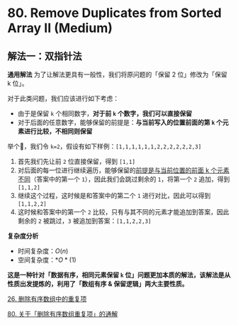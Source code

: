 # 80. Remove Duplicates from Sorted Array II (Medium)

## 解法一：双指针法

**通用解法**
为了让解法更具有一般性，我们将原问题的「保留 2 位」修改为「保留 k 位」。

对于此类问题，我们应该进行如下考虑：

- 由于是保留 `k` 个相同数字，**对于前 `k` 个数字，我们可以直接保留**
- 对于后面的任意数字，能够保留的前提是：**与当前写入的位置前面的第 `k` 个元素进行比较，不相同则保留**

举个🌰，我们令 `k=2`，假设有如下样例：`[1,1,1,1,1,1,2,2,2,2,2,2,3]`

1. 首先我们先让前 `2` 位直接保留，得到 `[1,1]`
2. 对后面的每一位进行继续遍历，能够保留的<u>前提是与当前位置的前面 k 个元素不同</u>（答案中的第一个 `1`），因此我们会跳过剩余的 `1`，将第一个 `2` 追加，得到 `[1,1,2]`
3. 继续这个过程，这时候是和答案中的第二个 `1` 进行对比，因此可以得到 `[1,1,2,2]`
4. 这时候和答案中的第一个 `2` 比较，只有与其不同的元素才能追加到答案，因此剩余的 `2` 被跳过，`3` 被追加到答案：`[1,1,2,2,3]`

**复杂度分析**

- 时间复杂度：$O(n)$
- 空间复杂度：$*O*(1)$

**这是一种针对「数据有序，相同元素保留 `k` 位」问题更加本质的解法，该解法是从性质出发提炼的，利用了「数组有序 & 保留逻辑」两大主要性质。**

[26. 删除有序数组中的重复项](https://leetcode-cn.com/problems/remove-duplicates-from-sorted-array/)

[80. 关于「删除有序数组重复项」的通解](https://leetcode-cn.com/problems/remove-duplicates-from-sorted-array-ii/solution/gong-shui-san-xie-guan-yu-shan-chu-you-x-glnq/)

